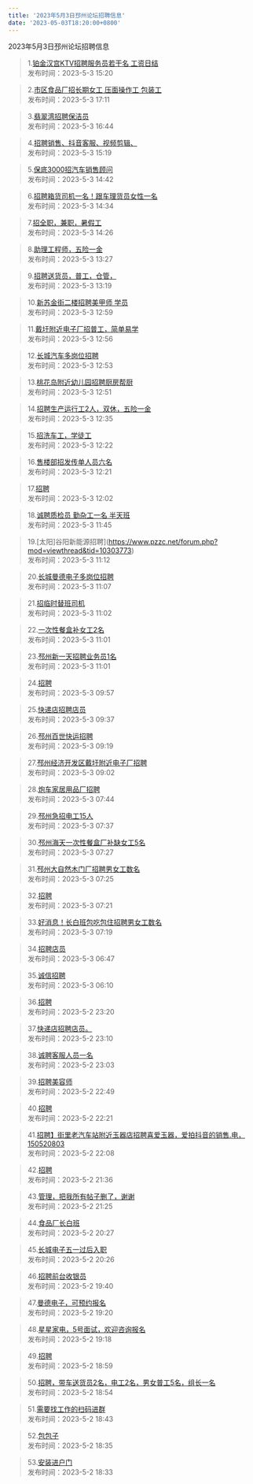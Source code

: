 ```yaml
---
title: '2023年5月3日邳州论坛招聘信息'
date: '2023-05-03T18:20:00+0800'
---
```

2023年5月3日邳州论坛招聘信息
<!--more-->
>1.[铂金汉宫KTV招聘服务员若干名 工资日结](https://www.pzzc.net/forum.php?mod=viewthread&tid=10303848)<br>
>发布时间：2023-5-3 15:20

>2.[市区食品厂招长期女工 压面操作工 包装工](https://www.pzzc.net/forum.php?mod=viewthread&tid=10303874)<br>
>发布时间：2023-5-3 17:11

>3.[翡翠湾招聘保洁员](https://www.pzzc.net/forum.php?mod=viewthread&tid=10303863)<br>
>发布时间：2023-5-3 16:44

>4.[招聘销售、抖音客服、视频剪辑、](https://www.pzzc.net/forum.php?mod=viewthread&tid=10303847)<br>
>发布时间：2023-5-3 15:19

>5.[保底3000招汽车销售顾问](https://www.pzzc.net/forum.php?mod=viewthread&tid=10303837)<br>
>发布时间：2023-5-3 14:42

>6.[招聘箱货司机一名！跟车理货员女性一名](https://www.pzzc.net/forum.php?mod=viewthread&tid=10303834)<br>
>发布时间：2023-5-3 14:34

>7.[招全职，兼职，暑假工](https://www.pzzc.net/forum.php?mod=viewthread&tid=10303833)<br>
>发布时间：2023-5-3 14:26

>8.[助理工程师，五险一金](https://www.pzzc.net/forum.php?mod=viewthread&tid=10303822)<br>
>发布时间：2023-5-3 13:27

>9.[招聘送货员，普工，仓管，](https://www.pzzc.net/forum.php?mod=viewthread&tid=10303819)<br>
>发布时间：2023-5-3 13:19

>10.[新苏金街二楼招聘美甲师 学员](https://www.pzzc.net/forum.php?mod=viewthread&tid=10303815)<br>
>发布时间：2023-5-3 12:59

>11.[戴圩附近电子厂招普工，简单易学](https://www.pzzc.net/forum.php?mod=viewthread&tid=10303813)<br>
>发布时间：2023-5-3 12:56

>12.[长城汽车多岗位招聘](https://www.pzzc.net/forum.php?mod=viewthread&tid=10303812)<br>
>发布时间：2023-5-3 12:53

>13.[桃花岛附近幼儿园招聘厨房帮厨](https://www.pzzc.net/forum.php?mod=viewthread&tid=10303811)<br>
>发布时间：2023-5-3 12:51

>14.[招聘生产运行工2人，双休，五险一金](https://www.pzzc.net/forum.php?mod=viewthread&tid=10303804)<br>
>发布时间：2023-5-3 12:35

>15.[招洗车工，学徒工](https://www.pzzc.net/forum.php?mod=viewthread&tid=10303802)<br>
>发布时间：2023-5-3 12:22

>16.[售楼部招发传单人员六名](https://www.pzzc.net/forum.php?mod=viewthread&tid=10303801)<br>
>发布时间：2023-5-3 12:21

>17.[招聘](https://www.pzzc.net/forum.php?mod=viewthread&tid=10303798)<br>
>发布时间：2023-5-3 12:02

>18.[诚聘质检员 勤杂工一名 半天班](https://www.pzzc.net/forum.php?mod=viewthread&tid=10303795)<br>
>发布时间：2023-5-3 11:45

>19.[太阳]谷阳新能源招聘](https://www.pzzc.net/forum.php?mod=viewthread&tid=10303773)<br>
>发布时间：2023-5-3 11:12

>20.[长城曼德电子多岗位招聘](https://www.pzzc.net/forum.php?mod=viewthread&tid=10303765)<br>
>发布时间：2023-5-3 11:07

>21.[招临时替班司机](https://www.pzzc.net/forum.php?mod=viewthread&tid=10303756)<br>
>发布时间：2023-5-3 11:02

>22.[一次性餐盒补女工2名](https://www.pzzc.net/forum.php?mod=viewthread&tid=10303754)<br>
>发布时间：2023-5-3 11:01

>23.[邳州新一天招聘业务员1名](https://www.pzzc.net/forum.php?mod=viewthread&tid=10303753)<br>
>发布时间：2023-5-3 11:01

>24.[招聘](https://www.pzzc.net/forum.php?mod=viewthread&tid=10303719)<br>
>发布时间：2023-5-3 09:57

>25.[快递店招聘店员](https://www.pzzc.net/forum.php?mod=viewthread&tid=10303712)<br>
>发布时间：2023-5-3 09:37

>26.[邳州百世快运招聘](https://www.pzzc.net/forum.php?mod=viewthread&tid=10303706)<br>
>发布时间：2023-5-3 09:19

>27.[邳州经济开发区戴圩附近电子厂招聘](https://www.pzzc.net/forum.php?mod=viewthread&tid=10303699)<br>
>发布时间：2023-5-3 09:02

>28.[炮车家居用品厂招聘](https://www.pzzc.net/forum.php?mod=viewthread&tid=10303679)<br>
>发布时间：2023-5-3 07:44

>29.[邳州急招电工15人](https://www.pzzc.net/forum.php?mod=viewthread&tid=10303674)<br>
>发布时间：2023-5-3 07:37

>30.[邳州海天一次性餐盒厂补缺女工5名](https://www.pzzc.net/forum.php?mod=viewthread&tid=10303668)<br>
>发布时间：2023-5-3 07:27

>31.[邳州大自然木门厂招聘男女工数名](https://www.pzzc.net/forum.php?mod=viewthread&tid=10303667)<br>
>发布时间：2023-5-3 07:25

>32.[招聘](https://www.pzzc.net/forum.php?mod=viewthread&tid=10303664)<br>
>发布时间：2023-5-3 07:21

>33.[好消息！长白班包吃包住招聘男女工数名](https://www.pzzc.net/forum.php?mod=viewthread&tid=10303663)<br>
>发布时间：2023-5-3 07:19

>34.[招聘店员](https://www.pzzc.net/forum.php?mod=viewthread&tid=10303659)<br>
>发布时间：2023-5-3 06:47

>35.[诚信招聘](https://www.pzzc.net/forum.php?mod=viewthread&tid=10303657)<br>
>发布时间：2023-5-3 06:10

>36.[招聘](https://www.pzzc.net/forum.php?mod=viewthread&tid=10303646)<br>
>发布时间：2023-5-2 23:20

>37.[快递店招聘店员。](https://www.pzzc.net/forum.php?mod=viewthread&tid=10303645)<br>
>发布时间：2023-5-2 23:10

>38.[诚聘客服人员一名](https://www.pzzc.net/forum.php?mod=viewthread&tid=10303644)<br>
>发布时间：2023-5-2 23:03

>39.[招聘美容师](https://www.pzzc.net/forum.php?mod=viewthread&tid=10303641)<br>
>发布时间：2023-5-2 22:49

>40.[招聘](https://www.pzzc.net/forum.php?mod=viewthread&tid=10303632)<br>
>发布时间：2023-5-2 22:21

>41.[招聘】街里老汽车站附近玉器店招聘喜爱玉器，爱拍抖音的销售.电，150520803](https://www.pzzc.net/forum.php?mod=viewthread&tid=10303630)<br>
>发布时间：2023-5-2 22:08

>42.[招聘](https://www.pzzc.net/forum.php?mod=viewthread&tid=10303627)<br>
>发布时间：2023-5-2 21:36

>43.[管理，把我所有帖子删了，谢谢](https://www.pzzc.net/forum.php?mod=viewthread&tid=10303626)<br>
>发布时间：2023-5-2 21:25

>44.[食品厂长白班](https://www.pzzc.net/forum.php?mod=viewthread&tid=10303620)<br>
>发布时间：2023-5-2 20:27

>45.[长城电子五一过后入职](https://www.pzzc.net/forum.php?mod=viewthread&tid=10303617)<br>
>发布时间：2023-5-2 20:26

>46.[招聘前台收银员](https://www.pzzc.net/forum.php?mod=viewthread&tid=10303613)<br>
>发布时间：2023-5-2 19:40

>47.[曼德电子，可预约报名](https://www.pzzc.net/forum.php?mod=viewthread&tid=10303610)<br>
>发布时间：2023-5-2 19:20

>48.[星星家电，5号面试，欢迎咨询报名](https://www.pzzc.net/forum.php?mod=viewthread&tid=10303609)<br>
>发布时间：2023-5-2 19:18

>49.[招聘](https://www.pzzc.net/forum.php?mod=viewthread&tid=10303607)<br>
>发布时间：2023-5-2 18:59

>50.[招聘，带车送货员2名，电工2名，男女普工5名，组长一名](https://www.pzzc.net/forum.php?mod=viewthread&tid=10303605)<br>
>发布时间：2023-5-2 18:54

>51.[需要找工作的扫码进群](https://www.pzzc.net/forum.php?mod=viewthread&tid=10303604)<br>
>发布时间：2023-5-2 18:43

>52.[包包子](https://www.pzzc.net/forum.php?mod=viewthread&tid=10303601)<br>
>发布时间：2023-5-2 18:35

>53.[安装进户门](https://www.pzzc.net/forum.php?mod=viewthread&tid=10303600)<br>
>发布时间：2023-5-2 18:33

